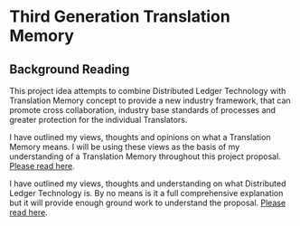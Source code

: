 # Third Generation Translation Memory

## Background Reading

This project idea attempts to combine Distributed Ledger Technology with Translation Memory concept to provide a new industry framework, that can promote cross collaboration, industry base standards of processes and greater protection for the individual Translators.

I have outlined my views, thoughts and opinions on what a Translation Memory means. I will be using these views as the basis of my understanding of a Translation Memory throughout this project proposal. [Please read here](./Proposal/TM.md "Translation Memory").

I have outlined my views, thoughts and understanding on what Distributed Ledger Technology is. By no means is it a full comprehensive explanation but it will provide enough ground work to understand the proposal. [Please read here](./Proposal/DLT.md "Distrubuted Ledger Technology").
